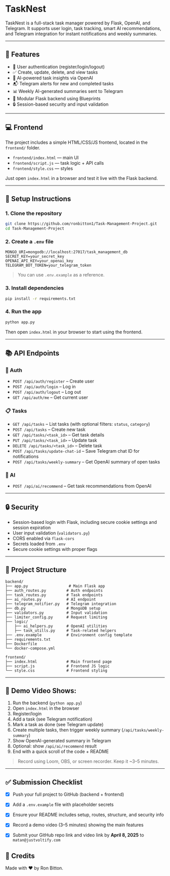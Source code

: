 
# TaskNest

TaskNest is a full-stack task manager powered by Flask, OpenAI, and Telegram. It supports user login, task tracking, smart AI recommendations, and Telegram integration for instant notifications and weekly summaries.

---

## 🚀 Features

- 👤 User authentication (register/login/logout)
- ✅ Create, update, delete, and view tasks
- 🧠 AI-powered task insights via OpenAI
- 📬 Telegram alerts for new and completed tasks
- 📊 Weekly AI-generated summaries sent to Telegram
- 🧹 Modular Flask backend using Blueprints
- 🔒 Session-based security and input validation

---

## 💻 Frontend

The project includes a simple HTML/CSS/JS frontend, located in the `frontend/` folder.

- `frontend/index.html` — main UI
- `frontend/script.js` — task logic + API calls
- `frontend/style.css` — styles

Just open `index.html` in a browser and test it live with the Flask backend.

---

## 📁 Setup Instructions

### 1. Clone the repository

```bash
git clone https://github.com/ronbitton1/Task-Management-Project.git
cd Task-Management-Project
```

### 2. Create a `.env` file

```env
MONGO_URI=mongodb://localhost:27017/task_management_db
SECRET_KEY=your_secret_key
OPENAI_API_KEY=your_openai_key
TELEGRAM_BOT_TOKEN=your_telegram_token
```

> You can use `.env.example` as a reference.

### 3. Install dependencies

```bash
pip install -r requirements.txt
```

### 4. Run the app

```bash
python app.py
```

Then open `index.html` in your browser to start using the frontend.

---

## 📚 API Endpoints

### 🔐 Auth

- `POST /api/auth/register` – Create user
- `POST /api/auth/login` – Log in
- `POST /api/auth/logout` – Log out
- `GET /api/auth/me` – Get current user

### 📋 Tasks

- `GET /api/tasks` – List tasks (with optional filters: `status`, `category`)
- `POST /api/tasks` – Create new task
- `GET /api/tasks/<task_id>` – Get task details
- `PUT /api/tasks/<task_id>` – Update task
- `DELETE /api/tasks/<task_id>` – Delete task
- `POST /api/tasks/update-chat-id` – Save Telegram chat ID for notifications
- `POST /api/tasks/weekly-summary` – Get OpenAI summary of open tasks

### 🧠 AI

- `POST /api/ai/recommend` – Get task recommendations from OpenAI

---

## 🔒 Security

- Session-based login with Flask, including secure cookie settings and session expiration
- User input validation (`validators.py`)
- CORS enabled via `flask-cors`
- Secrets loaded from `.env`
- Secure cookie settings with proper flags

---

## 🧪 Project Structure

```
backend/
├── app.py                  # Main Flask app
├── auth_routes.py         # Auth endpoints
├── task_routes.py         # Task endpoints
├── ai_routes.py           # AI endpoint
├── telegram_notifier.py   # Telegram integration
├── db.py                  # MongoDB setup
├── validators.py          # Input validation
├── limiter_config.py      # Request limiting
├── logic/
│   ├── ai_helpers.py      # OpenAI utilities
│   ├── task_utills.py     # Task-related helpers
├── .env.example           # Environment config template
├── requirements.txt
├── Dockerfile
└── docker-compose.yml

frontend/
├── index.html             # Main frontend page
├── script.js              # Frontend JS logic
└── style.css              # Frontend styling
```

---

## 🎥 Demo Video Shows:

1. Run the backend (`python app.py`)
2. Open `index.html` in the browser
3. Register/login
4. Add a task (see Telegram notification)
5. Mark a task as done (see Telegram update)
6. Create multiple tasks, then trigger weekly summary (`/api/tasks/weekly-summary`)
7. Show OpenAI-generated summary in Telegram
8. Optional: show `/api/ai/recommend` result
9. End with a quick scroll of the code + README

> Record using Loom, OBS, or screen recorder. Keep it ~3–5 minutes.

---

## ✅ Submission Checklist

- [x] Push your full project to GitHub (backend + frontend)
- [x] Add a `.env.example` file with placeholder secrets
- [x] Ensure your README includes setup, routes, structure, and security info
- [x] Record a demo video (3–5 minutes) showing the main features
- [x] Submit your GitHub repo link and video link by **April 8, 2025** to `matan@justvoltify.com`


## 🙌 Credits
Made with ❤️ by Ron Bitton.

